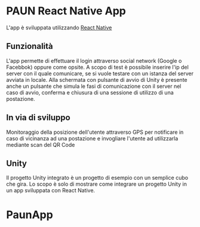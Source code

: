 # PAUN React Native App 

L'app è sviluppata utilizzando [React Native](https://facebook.github.io/react-native/)

## Funzionalità
L'app permette di effettuare il login attraverso social network (Google o Facebbok) oppure come opsite.
A scopo di test è possibile inserire l'ip del server con il quale comunicare, se si vuole testare con un istanza del server avviata in locale.
Alla schermata con pulsante di avvio di Unity è presente anche un pulsante che simula le fasi di comunicazione con il server nel caso di avvio, conferma e chiusura di una sessione di utilizzo di una postazione.

## In via di sviluppo
Monitoraggio della posizione dell'utente attraverso GPS per notificare in caso di vicinanza ad una postazione e invogliare l'utente ad utilizzarla mediante scan del QR Code

## Unity
Il progetto Unity integrato è un progetto di esempio con un semplice cubo che gira. Lo scopo è solo di mostrare come integrare un progetto Unity in un app sviluppata con React Native.

# PaunApp
